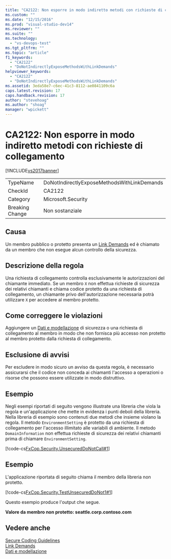 ```yaml
---
title: "CA2122: Non esporre in modo indiretto metodi con richieste di collegamento | Microsoft Docs"
ms.custom: ""
ms.date: "12/15/2016"
ms.prod: "visual-studio-dev14"
ms.reviewer: ""
ms.suite: ""
ms.technology: 
  - "vs-devops-test"
ms.tgt_pltfrm: ""
ms.topic: "article"
f1_keywords: 
  - "CA2122"
  - "DoNotIndirectlyExposeMethodsWithLinkDemands"
helpviewer_keywords: 
  - "CA2122"
  - "DoNotIndirectlyExposeMethodsWithLinkDemands"
ms.assetid: 3eda58e7-c6ec-41c3-8112-ae0841109c6a
caps.latest.revision: 17
caps.handback.revision: 17
author: "stevehoag"
ms.author: "shoag"
manager: "wpickett"
---
```

# CA2122: Non esporre in modo indiretto metodi con richieste di collegamento
[!INCLUDE[vs2017banner](../code-quality/includes/vs2017banner.md)]

|||  
|-|-|  
|TypeName|DoNotIndirectlyExposeMethodsWithLinkDemands|  
|CheckId|CA2122|  
|Category|Microsoft.Security|  
|Breaking Change|Non sostanziale|  
  
## Causa  
 Un membro pubblico o protetto presenta un [Link Demands](../Topic/Link%20Demands.md) ed è chiamato da un membro che non esegue alcun controllo della sicurezza.  
  
## Descrizione della regola  
 Una richiesta di collegamento controlla esclusivamente le autorizzazioni del chiamante immediato.  Se un membro `X` non effettua richieste di sicurezza dei relativi chiamanti e chiama codice protetto da una richiesta di collegamento, un chiamante privo dell'autorizzazione necessaria potrà utilizzare `X` per accedere al membro protetto.  
  
## Come correggere le violazioni  
 Aggiungere un [Dati e modellazione](../Topic/Data%20and%20Modeling%20in%20the%20.NET%20Framework.md) di sicurezza o una richiesta di collegamento al membro in modo che non fornisca più accesso non protetto al membro protetto dalla richiesta di collegamento.  
  
## Esclusione di avvisi  
 Per escludere in modo sicuro un avviso da questa regola, è necessario assicurarsi che il codice non conceda ai chiamanti l'accesso a operazioni o risorse che possono essere utilizzate in modo distruttivo.  
  
## Esempio  
 Negli esempi riportati di seguito vengono illustrate una libreria che viola la regola e un'applicazione che mette in evidenza i punti deboli della libreria.  Nella libreria di esempio sono contenuti due metodi che insieme violano la regola.  Il metodo `EnvironmentSetting` è protetto da una richiesta di collegamento per l'accesso illimitato alle variabili di ambiente.  Il metodo `DomainInformation` non effettua richieste di sicurezza dei relativi chiamanti prima di chiamare `EnvironmentSetting`.  
  
 [!code-cs[FxCop.Security.UnsecuredDoNotCall#1](../code-quality/codesnippet/CSharp/ca2122-do-not-indirectly-expose-methods-with-link-demands_1.cs)]  
  
## Esempio  
 L'applicazione riportata di seguito chiama il membro della libreria non protetto.  
  
 [!code-cs[FxCop.Security.TestUnsecuredDoNot1#1](../code-quality/codesnippet/CSharp/ca2122-do-not-indirectly-expose-methods-with-link-demands_2.cs)]  
  
 Questo esempio produce l'output che segue.  
  
  **Valore da membro non protetto: seattle.corp.contoso.com**   
## Vedere anche  
 [Secure Coding Guidelines](../Topic/Secure%20Coding%20Guidelines.md)   
 [Link Demands](../Topic/Link%20Demands.md)   
 [Dati e modellazione](../Topic/Data%20and%20Modeling%20in%20the%20.NET%20Framework.md)